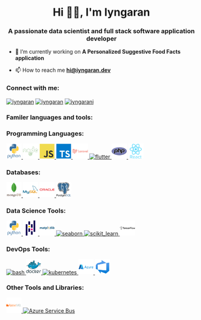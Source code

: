 <h1 align="center">Hi 🙋‍♂️, I'm Iyngaran</h1>
<h3 align="center">A passionate data scientist and full stack software application developer</h3>

- 🔭 I’m currently working on **A Personalized Suggestive Food Facts application**

- 📫 How to reach me **hi@iyngaran.dev**

<h3 align="left">Connect with me:</h3>
<p align="left">
<a href="https://twitter.com/iyngaran" target="blank"><img align="center" src="https://raw.githubusercontent.com/rahuldkjain/github-profile-readme-generator/master/src/images/icons/Social/twitter.svg" alt="iyngaran" height="30" width="40" /></a>
<a href="https://linkedin.com/in/iyngaran" target="blank"><img align="center" src="https://raw.githubusercontent.com/rahuldkjain/github-profile-readme-generator/master/src/images/icons/Social/linked-in-alt.svg" alt="iyngaran" height="30" width="40" /></a>
<a href="https://fb.com/iyngarani" target="blank"><img align="center" src="https://raw.githubusercontent.com/rahuldkjain/github-profile-readme-generator/master/src/images/icons/Social/facebook.svg" alt="iyngarani" height="30" width="40" /></a>
</p>

<h3 align="left">Familer languages and tools:</h3>
<h3 align="left">Programming Languages:</h3>
<p align="left"> <a href="https://www.python.org/" target="_blank" rel="noreferrer"> <img src="https://raw.githubusercontent.com/devicons/devicon/master/icons/python/python-original-wordmark.svg" alt="bash" width="40" height="40"/> </a>   
<a href="https://nodejs.org/en" target="_blank" rel="noreferrer"> <img src="https://raw.githubusercontent.com/devicons/devicon/master/icons/nodejs/nodejs-line-wordmark.svg" alt="bash" width="40" height="40"/> </a>   <a href="https://developer.mozilla.org/en-US/docs/Web/JavaScript" target="_blank" rel="noreferrer"> <img src="https://raw.githubusercontent.com/devicons/devicon/master/icons/javascript/javascript-original.svg" alt="javascript" width="40" height="40"/> </a>   <a href="https://www.typescriptlang.org/" target="_blank" rel="noreferrer"> <img src="https://raw.githubusercontent.com/devicons/devicon/master/icons/typescript/typescript-original.svg" alt="javascript" width="40" height="40"/> </a><a href="https://laravel.com" target="_blank" rel="noreferrer"> <img src="https://raw.githubusercontent.com/devicons/devicon/master/icons/laravel/laravel-line-wordmark.svg" alt="flutter" width="40" height="40" alt="Laravel"/> </a>   <a href="https://flutter.dev" target="_blank" rel="noreferrer"> <img src="https://www.vectorlogo.zone/logos/flutterio/flutterio-icon.svg" alt="flutter" width="40" height="40"/> </a>   <a href="https://www.php.net" target="_blank" rel="noreferrer"> <img src="https://raw.githubusercontent.com/devicons/devicon/master/icons/php/php-original.svg" alt="php" width="40" height="40"/> </a>   <a href="https://reactjs.org/" target="_blank" rel="noreferrer"> <img src="https://raw.githubusercontent.com/devicons/devicon/master/icons/react/react-original-wordmark.svg" alt="react" width="40" height="40"/> </a>

</p>

<h3 align="left">Databases:</h3>
<p>
<a href="https://www.mongodb.com/" target="_blank" rel="noreferrer"> <img src="https://raw.githubusercontent.com/devicons/devicon/master/icons/mongodb/mongodb-original-wordmark.svg" alt="mongodb" width="40" height="40"/> </a> <a href="https://www.mysql.com/" target="_blank" rel="noreferrer"> <img src="https://raw.githubusercontent.com/devicons/devicon/master/icons/mysql/mysql-original-wordmark.svg" alt="mysql" width="40" height="40"/> </a><a href="https://www.oracle.com/" target="_blank" rel="noreferrer"> <img src="https://raw.githubusercontent.com/devicons/devicon/master/icons/oracle/oracle-original.svg" alt="oracle" width="40" height="40"/> </a>   <a href="https://www.postgresql.org" target="_blank" rel="noreferrer"> <img src="https://raw.githubusercontent.com/devicons/devicon/master/icons/postgresql/postgresql-original-wordmark.svg" alt="postgresql" width="40" height="40"/> </a>
</p>

<h3 align="left">Data Science Tools:</h3>
<p align="left"> <a href="https://www.python.org/" target="_blank" rel="noreferrer"> <img src="https://raw.githubusercontent.com/devicons/devicon/master/icons/python/python-original-wordmark.svg" alt="bash" width="40" height="40"/> </a>   <a href="https://pandas.pydata.org/" target="_blank" rel="noreferrer"> <img src="https://raw.githubusercontent.com/devicons/devicon/2ae2a900d2f041da66e950e4d48052658d850630/icons/pandas/pandas-original.svg" alt="pandas" width="40" height="40"/> </a>   <a href="https://matplotlib.org" target="_blank" rel="noreferrer"> <img src="https://raw.githubusercontent.com/devicons/devicon/master/icons/matplotlib/matplotlib-original-wordmark.svg" alt="bash" width="40" height="40"/> </a>   <a href="https://seaborn.pydata.org/" target="_blank" rel="noreferrer"> <img src="https://seaborn.pydata.org/_images/logo-mark-lightbg.svg" alt="seaborn" width="40" height="40"/> </a>   <a href="https://scikit-learn.org/" target="_blank" rel="noreferrer"> <img src="https://upload.wikimedia.org/wikipedia/commons/0/05/Scikit_learn_logo_small.svg" alt="scikit_learn" width="40" height="40"/> </a> <a href="https://www.tensorflow.org/" target="_blank" rel="noreferrer"> <img src="https://raw.githubusercontent.com/devicons/devicon/master/icons/tensorflow/tensorflow-line-wordmark.svg" alt="Tensorflow" height="40"/> </a>
</p>

<h3 align="left">DevOps Tools:</h3>
<p align="left"> 
<a href="https://www.gnu.org/software/bash/" target="_blank" rel="noreferrer"> <img src="https://www.vectorlogo.zone/logos/gnu_bash/gnu_bash-icon.svg" alt="bash" width="40" height="40"/> </a>
<a href="https://www.docker.com/" target="_blank" rel="noreferrer"> <img src="https://raw.githubusercontent.com/devicons/devicon/master/icons/docker/docker-original-wordmark.svg" alt="docker" width="40" height="40"/> </a>
<a href="https://kubernetes.io" target="_blank" rel="noreferrer"> <img src="https://www.vectorlogo.zone/logos/kubernetes/kubernetes-icon.svg" alt="kubernetes" width="40" height="40"/> </a>   <a href="https://azure.microsoft.com/en-us" target="_blank" rel="noreferrer"> <img src="https://raw.githubusercontent.com/devicons/devicon/master/icons/azure/azure-original-wordmark.svg" alt="Azure" width="40" height="40"/> </a>   <a href="https://azure.microsoft.com/en-us" target="_blank" rel="noreferrer"> <img src="https://raw.githubusercontent.com/devicons/devicon/master/icons/azuredevops/azuredevops-original.svg" alt="Azure Devops" width="40" height="40"/> </a>
</p>

<h3 align="left">Other Tools and Libraries:</h3>

<p align="left"><a href="https://www.rabbitmq.com/" target="_blank" rel="noreferrer"> <img src="https://raw.githubusercontent.com/devicons/devicon/master/icons/rabbitmq/rabbitmq-original-wordmark.svg" alt="RabbitMQ" width="40" height="40"/> </a> <a href="https://azure.microsoft.com/en-us/products/service-bus" target="_blank" rel="noreferrer"> <img src="https://symbols.getvecta.com/stencil_27/76_service-bus.97bf6436f8.svg" alt="Azure Service Bus" width="40" height="40"/> </a>        </p>
